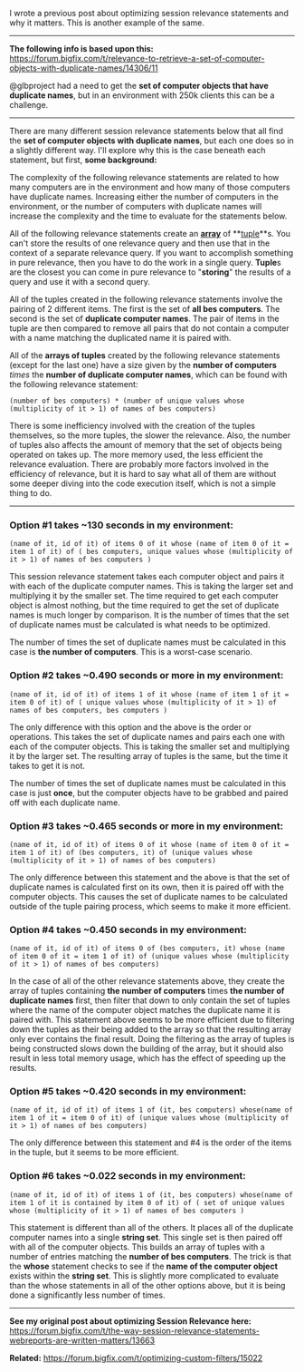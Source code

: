 I wrote a previous post about optimizing session relevance statements and why it matters. This is another example of the same.

----------

**The following info is based upon this:**  https://forum.bigfix.com/t/relevance-to-retrieve-a-set-of-computer-objects-with-duplicate-names/14306/11

@glbproject had a need to get the **set of computer objects that have duplicate names**, but in an environment with 250k clients this can be a challenge. 

----------

There are many different session relevance statements below that all find the **set of computer objects with duplicate names**, but each one does so in a slightly different way. I'll explore why this is the case beneath each statement, but first, **some background:** 

The complexity of the following relevance statements are related to how many computers are in the environment and how many of those computers have duplicate names. Increasing either the number of computers in the environment, or the number of computers with duplicate names will increase the complexity and the time to evaluate for the statements below. 

All of the following relevance statements create an **[array](https://en.wikipedia.org/wiki/Array_data_structure)** of **[tuple](http://whatis.techtarget.com/definition/tuple)**s. You can't store the results of one relevance query and then use that in the context of a separate relevance query. If you want to accomplish something in pure relevance, then you have to do the work in a single query. **Tuple**s are the closest you can come in pure relevance to "**storing**" the results of a query and use it with a second query. 

All of the tuples created in the following relevance statements involve the pairing of 2 different items. The first is the set of **all bes computers**. The second is the set of **duplicate computer names**. The pair of items in the tuple are then compared to remove all pairs that do not contain a computer with a name matching the duplicated name it is paired with.

All of the **arrays of tuples** created by the following relevance statements (except for the last one) have a size given by the **number of computers** *times* the **number of duplicate computer names**, which can be found with the following relevance statement:

    (number of bes computers) * (number of unique values whose (multiplicity of it > 1) of names of bes computers)

There is some inefficiency involved with the creation of the tuples themselves, so the more tuples, the slower the relevance. Also, the number of tuples also affects the amount of memory that the set of objects being operated on takes up. The more memory used, the less efficient the relevance evaluation. There are probably more factors involved in the efficiency of relevance, but it is hard to say what all of them are without some deeper diving into the code execution itself, which is not a simple thing to do. 

----------

### Option #1 takes ~130 seconds in my environment:

    (name of it, id of it) of items 0 of it whose (name of item 0 of it = item 1 of it) of ( bes computers, unique values whose (multiplicity of it > 1) of names of bes computers )

This session relevance statement takes each computer object and pairs it with each of the duplicate computer names. This is taking the larger set and multiplying it by the smaller set. The time required to get each computer object is almost nothing, but the time required to get the set of duplicate names is much longer by comparison. It is the number of times that the set of duplicate names must be calculated is what needs to be optimized. 

The number of times the set of duplicate names must be calculated in this case is **the number of computers**. This is a worst-case scenario.

### Option #2 takes ~0.490 seconds or more in my environment:

    (name of it, id of it) of items 1 of it whose (name of item 1 of it = item 0 of it) of ( unique values whose (multiplicity of it > 1) of names of bes computers, bes computers )

The only difference with this option and the above is the order or operations. This takes the set of duplicate names and pairs each one with each of the computer objects. This is taking the smaller set and multiplying it by the larger set. The resulting array of tuples is the same, but the time it takes to get it is not. 

The number of times the set of duplicate names must be calculated in this case is just **once**, but the computer objects have to be grabbed and paired off with each duplicate name.

### Option #3 takes ~0.465 seconds or more in my environment:

    (name of it, id of it) of items 0 of it whose (name of item 0 of it = item 1 of it) of (bes computers, it) of (unique values whose (multiplicity of it > 1) of names of bes computers)

The only difference between this statement and the above is that the set of duplicate names is calculated first on its own, then it is paired off with the computer objects. This causes the set of duplicate names to be calculated outside of the tuple pairing process, which seems to make it more efficient. 

### Option #4 takes ~0.450 seconds in my environment:

    (name of it, id of it) of items 0 of (bes computers, it) whose (name of item 0 of it = item 1 of it) of (unique values whose (multiplicity of it > 1) of names of bes computers)

In the case of all of the other relevance statements above, they create the array of tuples containing **the number of computers** times **the number of duplicate names** first, then filter that down to only contain the set of tuples where the name of the computer object matches the duplicate name it is paired with. This statement above seems to be more efficient due to filtering down the tuples as their being added to the array so that the resulting array only ever contains the final result. Doing the filtering as the array of tuples is being constructed slows down the building of the array, but it should also result in less total memory usage, which has the effect of speeding up the results.

### Option #5 takes ~0.420 seconds in my environment:

    (name of it, id of it) of items 1 of (it, bes computers) whose(name of item 1 of it = item 0 of it) of (unique values whose (multiplicity of it > 1) of names of bes computers)

The only difference between this statement and #4 is the order of the items in the tuple, but it seems to be more efficient. 

### Option #6 takes ~0.022 seconds in my environment:

    (name of it, id of it) of items 1 of (it, bes computers) whose(name of item 1 of it is contained by item 0 of it) of ( set of unique values whose (multiplicity of it > 1) of names of bes computers )

This statement is different than all of the others. It places all of the duplicate computer names into a single **string set**. This single set is then paired off with all of the computer objects. This builds an array of tuples with a number of entries matching the **number of bes computers**. The trick is that the **whose** statement checks to see if the **name of the computer object** exists within the **string set**. This is slightly more complicated to evaluate than the whose statements in all of the other options above, but it is being done a significantly less number of times. 

----------

**See my original post about optimizing Session Relevance here:**  https://forum.bigfix.com/t/the-way-session-relevance-statements-webreports-are-written-matters/13663

**Related:** https://forum.bigfix.com/t/optimizing-custom-filters/15022
